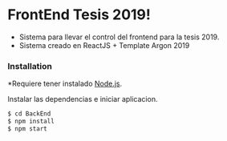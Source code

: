# FrontEnd Tesis 2019!

  - Sistema para llevar el control del frontend para la tesis 2019.
  - Sistema creado en ReactJS + Template Argon 2019

### Installation

*Requiere tener instalado [Node.js](https://nodejs.org/).

Instalar las dependencias e iniciar aplicacion.

```sh
$ cd BackEnd
$ npm install
$ npm start
```
